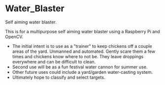 # Water_Blaster
Self aiming water blaster.

This is for a multipurpose self aiming water blaster using a Raspberry Pi and OpenCV.
- The initial intent is to use as a "trainer" to keep chickens off a couple areas of the yard. Unmanned and automated. Gently scare them a few times and chickens know where to not be. They leave droppings everywhere and can be difficult to clean.
- Second use will be as a fun festival water cannon for summer use.
- Other future uses could include a yard/garden water-casting system.
- Ultimately hope to classify and select targets.

